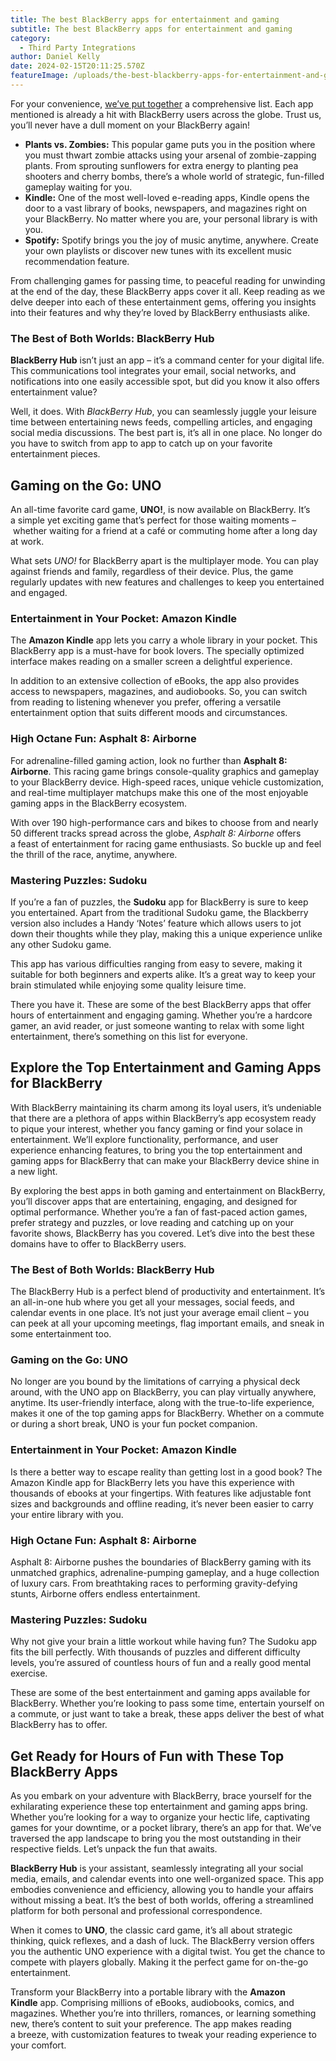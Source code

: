```yaml
---
title: The best BlackBerry apps for entertainment and gaming
subtitle: The best BlackBerry apps for entertainment and gaming
category:
  - Third Party Integrations
author: Daniel Kelly
date: 2024-02-15T20:11:25.570Z
featureImage: /uploads/the-best-blackberry-apps-for-entertainment-and-gaming.png
---
```

<!--StartFragment-->

For your convenience, [we’ve put together](modapko.com) a comprehensive list. Each app mentioned is already a hit with BlackBerry users across the globe. Trust us, you’ll never have a dull moment on your BlackBerry again! 

* **Plants vs. Zombies:** This popular game puts you in the position where you must thwart zombie attacks using your arsenal of zombie-zapping plants. From sprouting sunflowers for extra energy to planting pea shooters and cherry bombs, there’s a whole world of strategic, fun-filled gameplay waiting for you.
* **Kindle:** One of the most well-loved e-reading apps, Kindle opens the door to a vast library of books, newspapers, and magazines right on your BlackBerry. No matter where you are, your personal library is with you.
* **Spotify:** Spotify brings you the joy of music anytime, anywhere. Create your own playlists or discover new tunes with its excellent music recommendation feature.

From challenging games for passing time, to peaceful reading for unwinding at the end of the day, these BlackBerry apps cover it all. Keep reading as we delve deeper into each of these entertainment gems, offering you insights into their features and why they’re loved by BlackBerry enthusiasts alike.

### The Best of Both Worlds: BlackBerry Hub 

**BlackBerry Hub** isn’t just an app – it’s a command center for your digital life. This communications tool integrates your email, social networks, and notifications into one easily accessible spot, but did you know it also offers entertainment value? 

Well, it does. With *BlackBerry Hub*, you can seamlessly juggle your leisure time between entertaining news feeds, compelling articles, and engaging social media discussions. The best part is, it’s all in one place. No longer do you have to switch from app to app to catch up on your favorite entertainment pieces. 

## Gaming on the Go: UNO 

An all-time favorite card game, **UNO!**, is now available on BlackBerry. It’s a simple yet exciting game that’s perfect for those waiting moments – whether waiting for a friend at a café or commuting home after a long day at work. 

What sets *UNO!* for BlackBerry apart is the multiplayer mode. You can play against friends and family, regardless of their device. Plus, the game regularly updates with new features and challenges to keep you entertained and engaged. 

### Entertainment in Your Pocket: Amazon Kindle 

The **Amazon Kindle** app lets you carry a whole library in your pocket. This BlackBerry app is a must-have for book lovers. The specially optimized interface makes reading on a smaller screen a delightful experience.

In addition to an extensive collection of eBooks, the app also provides access to newspapers, magazines, and audiobooks. So, you can switch from reading to listening whenever you prefer, offering a versatile entertainment option that suits different moods and circumstances. 

### High Octane Fun: Asphalt 8: Airborne 

For adrenaline-filled gaming action, look no further than **Asphalt 8: Airborne**. This racing game brings console-quality graphics and gameplay to your BlackBerry device. High-speed races, unique vehicle customization, and real-time multiplayer matchups make this one of the most enjoyable gaming apps in the BlackBerry ecosystem. 

With over 190 high-performance cars and bikes to choose from and nearly 50 different tracks spread across the globe, *Asphalt 8: Airborne* offers a feast of entertainment for racing game enthusiasts. So buckle up and feel the thrill of the race, anytime, anywhere.

### Mastering Puzzles: Sudoku 

If you’re a fan of puzzles, the **Sudoku** app for BlackBerry is sure to keep you entertained. Apart from the traditional Sudoku game, the Blackberry version also includes a Handy ‘Notes’ feature which allows users to jot down their thoughts while they play, making this a unique experience unlike any other Sudoku game. 

This app has various difficulties ranging from easy to severe, making it suitable for both beginners and experts alike. It’s a great way to keep your brain stimulated while enjoying some quality leisure time. 

There you have it. These are some of the best BlackBerry apps that offer hours of entertainment and engaging gaming. Whether you’re a hardcore gamer, an avid reader, or just someone wanting to relax with some light entertainment, there’s something on this list for everyone. 

## Explore the Top Entertainment and Gaming Apps for BlackBerry

With BlackBerry maintaining its charm among its loyal users, it’s undeniable that there are a plethora of apps within BlackBerry’s app ecosystem ready to pique your interest, whether you fancy gaming or find your solace in entertainment. We’ll explore functionality, performance, and user experience enhancing features, to bring you the top entertainment and gaming apps for BlackBerry that can make your BlackBerry device shine in a new light.

By exploring the best apps in both gaming and entertainment on BlackBerry, you’ll discover apps that are entertaining, engaging, and designed for optimal performance. Whether you’re a fan of fast-paced action games, prefer strategy and puzzles, or love reading and catching up on your favorite shows, BlackBerry has you covered. Let’s dive into the best these domains have to offer to BlackBerry users. 

### The Best of Both Worlds: BlackBerry Hub 

The BlackBerry Hub is a perfect blend of productivity and entertainment. It’s an all-in-one hub where you get all your messages, social feeds, and calendar events in one place. It’s not just your average email client – you can peek at all your upcoming meetings, flag important emails, and sneak in some entertainment too. 

### Gaming on the Go: UNO 

No longer are you bound by the limitations of carrying a physical deck around, with the UNO app on BlackBerry, you can play virtually anywhere, anytime. Its user-friendly interface, along with the true-to-life experience, makes it one of the top gaming apps for BlackBerry. Whether on a commute or during a short break, UNO is your fun pocket companion. 

### Entertainment in Your Pocket: Amazon Kindle 

Is there a better way to escape reality than getting lost in a good book? The Amazon Kindle app for BlackBerry lets you have this experience with thousands of ebooks at your fingertips. With features like adjustable font sizes and backgrounds and offline reading, it’s never been easier to carry your entire library with you. 

### High Octane Fun: Asphalt 8: Airborne 

Asphalt 8: Airborne pushes the boundaries of BlackBerry gaming with its unmatched graphics, adrenaline-pumping gameplay, and a huge collection of luxury cars. From breathtaking races to performing gravity-defying stunts, Airborne offers endless entertainment. 

### Mastering Puzzles: Sudoku 

Why not give your brain a little workout while having fun? The Sudoku app fits the bill perfectly. With thousands of puzzles and different difficulty levels, you’re assured of countless hours of fun and a really good mental exercise. 

These are some of the best entertainment and gaming apps available for BlackBerry. Whether you’re looking to pass some time, entertain yourself on a commute, or just want to take a break, these apps deliver the best of what BlackBerry has to offer.

## Get Ready for Hours of Fun with These Top BlackBerry Apps 

As you embark on your adventure with BlackBerry, brace yourself for the exhilarating experience these top entertainment and gaming apps bring. Whether you’re looking for a way to organize your hectic life, captivating games for your downtime, or a pocket library, there’s an app for that. We’ve traversed the app landscape to bring you the most outstanding in their respective fields. Let’s unpack the fun that awaits. 

**BlackBerry Hub** is your assistant, seamlessly integrating all your social media, emails, and calendar events into one well-organized space. This app embodies convenience and efficiency, allowing you to handle your affairs without missing a beat. It’s the best of both worlds, offering a streamlined platform for both personal and professional correspondence. 

When it comes to **UNO**, the classic card game, it’s all about strategic thinking, quick reflexes, and a dash of luck. The BlackBerry version offers you the authentic UNO experience with a digital twist. You get the chance to compete with players globally. Making it the perfect game for on-the-go entertainment. 

Transform your BlackBerry into a portable library with the **Amazon Kindle** app. Comprising millions of eBooks, audiobooks, comics, and magazines. Whether you’re into thrillers, romances, or learning something new, there’s content to suit your preference. The app makes reading a breeze, with customization features to tweak your reading experience to your comfort. 

<!--EndFragment-->